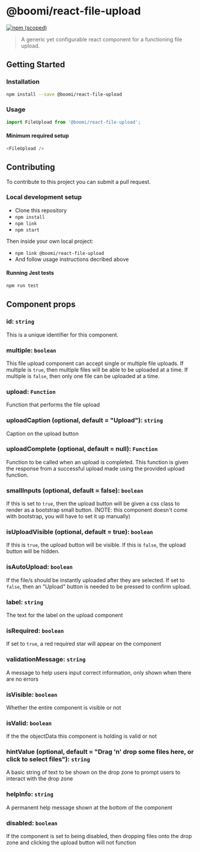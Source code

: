 # @boomi/react-file-upload

[![npm (scoped)](https://img.shields.io/npm/v/@boomi/react-file-upload.svg?style=flat-square)](https://www.npmjs.com/package/@boomi/react-file-upload)

> A generic yet configurable react component for a functioning file upload.

## Getting Started
### Installation

```sh
npm install --save @boomi/react-file-upload
```

### Usage

```js
import FileUpload from '@boomi/react-file-upload';
```

#### Minimum required setup

```js
<FileUpload />
```

## Contributing

To contribute to this project you can submit a pull request.

### Local development setup

* Clone this repository
* `npm install`
* `npm link`
* `npm start`

Then inside your own local project:
* `npm link @boomi/react-file-upload`
* And follow usage instructions decribed above

#### Running Jest tests

```sh
npm run test
```

## Component props
### id: `string`
This is a unique identifier for this component.

### multiple: `boolean`
This file upload component can accept single or multiple file uploads.
If multiple is `true`, then multiple files will be able to be uploaded at a time.
If multiple is `false`, then only one file can be uploaded at a time.

### upload: `Function`
Function that performs the file upload

### uploadCaption (optional, default = "Upload"): `string`
Caption on the upload button

### uploadComplete (optional, default = null): `Function`
Function to be called when an upload is completed.
This function is given the response from a successful upload made using the provided upload function.

### smallInputs (optional, default = false): `boolean`
If this is set to `true`, then the upload button will be given a css class to render as a bootstrap small button.
(NOTE: this component doesn't come with bootstrap, you will have to set it up manually)

### isUploadVisible (optional, default = true): `boolean`
If this is `true`, the upload button will be visible.
If this is `false`, the upload button will be hidden.

### isAutoUpload: `boolean`
If the file/s should be instantly uploaded after they are selected.
If set to `false`, then an "Upload" button is needed to be pressed to confirm upload.

### label: `string`
The text for the label on the upload component

### isRequired: `boolean`
If set to `true`, a red required star will appear on the component

### validationMessage: `string`
A message to help users input correct information, only shown when there are no errors

### isVisible: `boolean`
Whether the entire component is visible or not

### isValid: `boolean`
If the the objectData this component is holding is valid or not

### hintValue (optional, default = "Drag 'n' drop some files here, or click to select files"): `string`
A basic string of text to be shown on the drop zone to prompt users to interact with the drop zone

### helpInfo: `string`
A permanent help message shown at the bottom of the component

### disabled: `boolean`
If the component is set to being disabled, then dropping files onto the drop zone and clicking the upload button will not function
